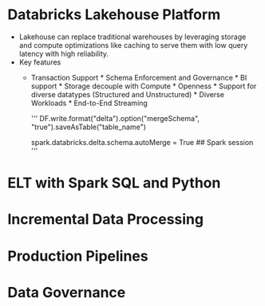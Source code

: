 # Databricks Lakehouse Platform
- Lakehouse can replace traditional warehouses by leveraging storage and compute optimizations like caching to serve them with low query latency with high reliability.
- Key features
  - Transaction Support * Schema Enforcement and Governance * BI support * Storage decouple with Compute * Openness * Support for diverse datatypes (Structured and Unstructured) * Diverse Workloads * End-to-End Streaming

    '''
    DF.write.format("delta").option("mergeSchema", "true").saveAsTable("table_name")
      
    spark.databricks.delta.schema.autoMerge = True  ## Spark session
    '''





# ELT with Spark SQL and Python




# Incremental Data Processing




# Production Pipelines




# Data Governance
